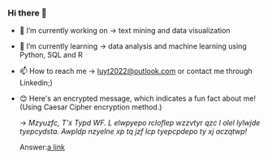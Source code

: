 ### Hi there 👋

- 🔭 I’m currently working on -> text mining and data visualization

- 🌱 I’m currently learning -> data analysis and machine learning using Python, SQL and R 

- 📫 How to reach me -> luyt2022@outlook.com  or contact me through Linkedin;)

- 😊 Here's an encrypted message, which indicates a fun fact about me! (Using Caesar Cipher encryption method.)

  -> *Mzyuzfc, T'x Typd WF. L elwpyepo rcloflep wzzvtyr qzc l olel lylwjde tyepcydsta. Awpldp nzyelne xp tq jzf lcp tyepcpdepo ty xj aczqtwp!*
  
    Answer:[a link](https://github.com/ines-lu/ines-lu/blob/main/encrypted_funfact_ines%20.ipynb)

